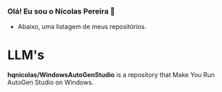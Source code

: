 ### Olá! Eu sou o Nícolas Pereira 🍶

- Abaixo, uma listagem de meus repositórios.
# LLM's
**hqnicolas/WindowsAutoGenStudio** is a repository that Make You Run AutoGen Studio on Windows.

<!--

Here are some ideas to get you started:

- 🔭 I’m currently working on ...
- 🌱 I’m currently learning ...
- 👯 I’m looking to collaborate on ...
- 🤔 I’m looking for help with ...
- 💬 Ask me about ...
- 📫 How to reach me: ...
- 😄 Pronouns: ...
- ⚡ Fun fact: ...
-->
